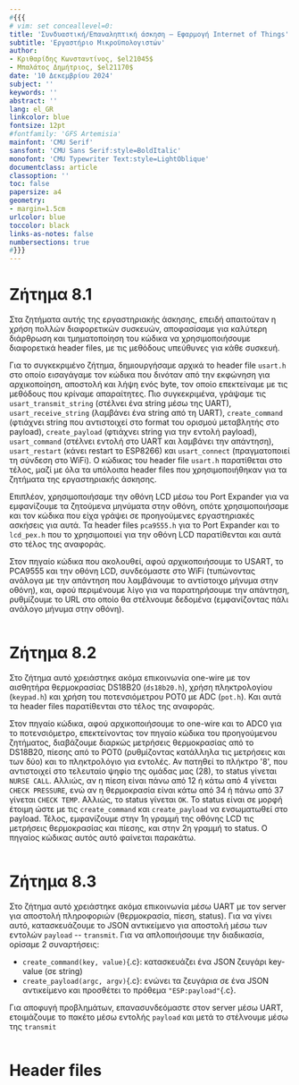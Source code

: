 ```yaml
---
#{{{
# vim: set conceallevel=0:
title: 'Συνδυαστική/Επαναληπτική άσκηση – Εφαρμογή Internet of Things'
subtitle: 'Εργαστήριο Μικροϋπολογιστών'
author:
- Κριθαρίδης Κωνσταντίνος, $el21045$
- Μπαλάτος Δημήτριος, $el21170$
date: '10 Δεκεμβρίου 2024'
subject: ''
keywords: ''
abstract: ''
lang: el_GR
linkcolor: blue
fontsize: 12pt
#fontfamily: 'GFS Artemisia'
mainfont: 'CMU Serif'
sansfont: 'CMU Sans Serif:style=BoldItalic'
monofont: 'CMU Typewriter Text:style=LightOblique'
documentclass: article
classoption: ''
toc: false
papersize: a4
geometry:
- margin=1.5cm
urlcolor: blue
toccolor: black
links-as-notes: false
numbersections: true
#}}}
---
```


# Ζήτημα 8.1

Στα ζητήματα αυτής της εργαστηριακής άσκησης, επειδή απαιτούταν η χρήση πολλών 
διαφορετικών συσκευών, αποφασίσαμε για καλύτερη διάρθρωση και τμηματοποίηση του 
κώδικα να χρησιμοποιήσουμε διαφορετικά header files, με τις μεθόδους υπεύθυνες 
για κάθε συσκευή.

Για το συγκεκριμένο ζήτημα, δημιουργήσαμε αρχικά το header file `usart.h` στο 
οποίο εισαγάγαμε τον κώδικα που δινόταν από την εκφώνηση για αρχικοποίηση, 
αποστολή και λήψη ενός byte, τον οποίο επεκτείναμε με τις μεθόδους που κρίναμε 
απαραίτητες. Πιο συγκεκριμένα, γράψαμε τις `usart_transmit_string` (στέλνει ένα 
string μέσω της UART), `usart_receive_string` (λαμβάνει ένα string από τη UART), 
`create_command` (φτιάχνει string που αντιστοιχεί στο format του ορισμού 
μεταβλητής στο payload), `create_payload` (φτιάχνει string για την εντολή 
payload), `usart_command` (στέλνει εντολή στο UART και λαμβάνει την απάντηση), 
`usart_restart` (κάνει restart το ESP8266) και `usart_connect` (πραγματοποιεί τη 
σύνδεση στο WiFi). Ο κώδικας του header file `usart.h` παρατίθεται στο τέλος, 
μαζί με όλα τα υπόλοιπα header files που χρησιμοποιήθηκαν για τα ζητήματα της 
εργαστηριακής άσκησης.

Επιπλέον, χρησιμοποιήσαμε την οθόνη LCD μέσω του Port Expander για να 
εμφανίζουμε τα ζητούμενα μηνύματα στην οθόνη, οπότε χρησιμοποιήσαμε και τον 
κώδικα που είχα γράψει σε προηγούμενες εργαστηριακές ασκήσεις για αυτά. Τα 
header files `pca9555.h` για το Port Expander και το `lcd_pex.h` που το 
χρησιμοποιεί για την οθόνη LCD παρατίθενται και αυτά στο τέλος της αναφοράς.

Στον πηγαίο κώδικα που ακολουθεί, αφού αρχικοποιήσουμε το USART, το PCA9555 και 
την οθόνη LCD, συνδεόμαστε στο WiFi (τυπώνοντας ανάλογα με την απάντηση που 
λαμβάνουμε το αντίστοιχο μήνυμα στην οθόνη), και, αφού περιμένουμε λίγο για να 
παρατηρήσουμε την απάντηση, ρυθμίζουμε το URL στο οποίο θα στέλνουμε δεδομένα 
(εμφανίζοντας πάλι ανάλογο μήνυμα στην οθόνη).

```c {source=Ex8_1/Ex8_1/main.c}
```

# Ζήτημα 8.2

Στο ζήτημα αυτό χρειάστηκε ακόμα επικοινωνία one-wire με τον αισθητήρα 
θερμοκρασίας DS18B20 (`ds18b20.h`), χρήση πληκτρολογίου (`keypad.h`) και χρήση 
του ποτενσιόμετρου POT0 με ADC (`pot.h`). Και αυτά τα header files παρατίθενται 
στο τέλος της αναφοράς.

Στον πηγαίο κώδικα, αφού αρχικοποιήσουμε το one-wire και το ADC0 για το 
ποτενσιόμετρο, επεκτείνοντας τον πηγαίο κώδικα του προηγούμενου ζητήματος, 
διαβάζουμε διαρκώς μετρήσεις θερμοκρασίας από το DS18B20, πίεσης από το POT0 
(ρυθμίζοντας κατάλληλα τις μετρήσεις και των δύο) και το πληκτρολόγιο για 
εντολές. Αν πατηθεί το πλήκτρο '8', που αντιστοιχεί στο τελευταίο ψηφίο της 
ομάδας μας (28), το status γίνεται `NURSE CALL`. Αλλιώς, αν η πίεση είναι πάνω 
από 12 ή κάτω από 4 γίνεται `CHECK PRESSURE`, ενώ αν η θερμοκρασία είναι κάτω 
από 34 ή πάνω από 37 γίνεται `CHECK TEMP`. Αλλιώς, το status γίνεται `OK`. Το 
status είναι σε μορφή έτοιμη ώστε με τις `create_command` και `create_payload` 
να ενσωματωθεί στο payload. Τέλος, εμφανίζουμε στην 1η γραμμή της οθόνης LCD τις 
μετρήσεις θερμοκρασίας και πίεσης, και στην 2η γραμμή το status. Ο πηγαίος 
κώδικας αυτός αυτό φαίνεται παρακάτω.

```c {source=Ex8_2/Ex8_2/main.c}
```

# Ζήτημα 8.3

Στο ζήτημα αυτό χρειάστηκε ακόμα επικοινωνία μέσω UART με τον server για 
αποστολή πληροφοριών (θερμοκρασία, πίεση, status). Για να γίνει αυτό, 
κατασκευάζουμε το JSON αντικείμενο για αποστολή μέσω των εντολών `payload` -- 
`transmit`. Για να απλοποιήσουμε την διαδικασία, ορίσαμε 2 συναρτήσεις:

- `create_command(key, value)`{.c}: κατασκευάζει ένα JSON ζευγάρι key-value (σε 
  string)
- `create_payload(argc, argv)`{.c}: ενώνει τα ζευγάρια σε ένα JSON αντικείμενο 
  και προσθέτει το πρόθεμα `"ESP:payload"`{.c}.

Για αποφυγή προβλημάτων, επανασυνδεόμαστε στον server μέσω UART, ετοιμάζουμε το 
πακέτο μέσω εντολής `payload` και μετά το στέλνουμε μέσω της `transmit`

```c {source=Ex8_3/Ex8_3/main.c}
```

# Header files

```c {source=libs/utils.h}
```

```c {source=libs/usart.h}
```

```c {source=libs/pot.h}
```

```c {source=libs/pca9555.h}
```

```c {source=libs/lcd_pex.h}
```

```c {source=libs/keypad.h}
```

```c {source=libs/ds18b20.h}
```

